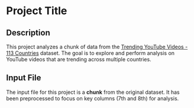 # Project Title

## Description

This project analyzes a chunk of data from the [Trending YouTube Videos - 113 Countries](https://www.kaggle.com/datasets/asaniczka/trending-youtube-videos-113-countries) dataset. The goal is to explore and perform analysis on YouTube videos that are trending across multiple countries.

## Input File

The input file for this project is a **chunk** from the original dataset. It has been preprocessed to focus on key columns (7th and 8th) for analysis.
